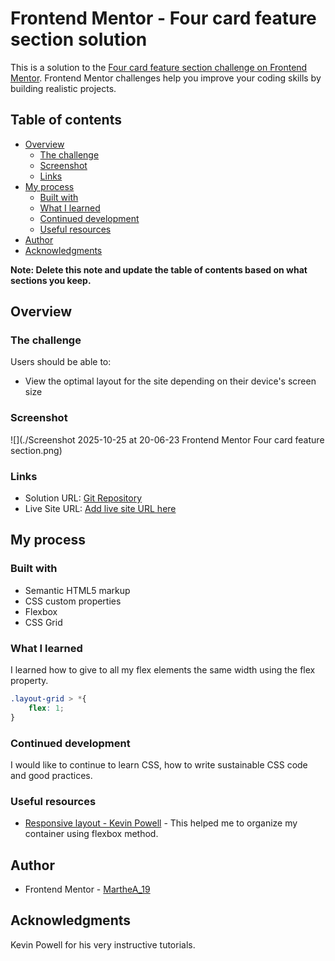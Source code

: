 # Frontend Mentor - Four card feature section solution

This is a solution to the [Four card feature section challenge on Frontend Mentor](https://www.frontendmentor.io/challenges/four-card-feature-section-weK1eFYK). Frontend Mentor challenges help you improve your coding skills by building realistic projects. 

## Table of contents

- [Overview](#overview)
  - [The challenge](#the-challenge)
  - [Screenshot](#screenshot)
  - [Links](#links)
- [My process](#my-process)
  - [Built with](#built-with)
  - [What I learned](#what-i-learned)
  - [Continued development](#continued-development)
  - [Useful resources](#useful-resources)
- [Author](#author)
- [Acknowledgments](#acknowledgments)

**Note: Delete this note and update the table of contents based on what sections you keep.**

## Overview

### The challenge

Users should be able to:

- View the optimal layout for the site depending on their device's screen size

### Screenshot

![](./Screenshot 2025-10-25 at 20-06-23 Frontend Mentor Four card feature section.png)

### Links

- Solution URL: [Git Repository](https://github.com/MartheAudrey/Four-card-feature.git)
- Live Site URL: [Add live site URL here](https://your-live-site-url.com)

## My process

### Built with

- Semantic HTML5 markup
- CSS custom properties
- Flexbox
- CSS Grid


### What I learned

I learned how to give to all my flex elements the same width using the flex property.

```css
.layout-grid > *{
    flex: 1;
}
```

### Continued development

I would like to continue to learn CSS, how to write sustainable CSS code and good practices.


### Useful resources

- [Responsive layout - Kevin Powell](https://www.youtube.com/watch?v=JFbxl_VmIx0) - This helped me to organize my container using flexbox method.

## Author

- Frontend Mentor - [MartheA_19](https://www.frontendmentor.io/profile/MartheAudrey)

## Acknowledgments

Kevin Powell for his very instructive tutorials.
